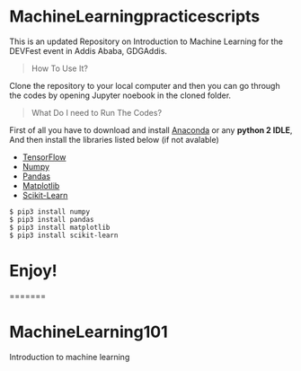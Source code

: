 # MachineLearningpracticescripts

This is an updated Repository on Introduction to Machine Learning for the DEVFest event in Addis Ababa, GDGAddis.


> How To Use It?

Clone the repository to your local computer and then you can go through 
the codes by opening Jupyter noebook in the cloned folder.


> What Do I need to Run The Codes?

First of all you have to download and install [Anaconda](https://www.anaconda.com/download/) or any **python 2 IDLE**, 
And then install the libraries listed below (if not avalable) 

* [TensorFlow](https://www.tensorflow.org/versions/r1.5/install/)
* [Numpy](https://anaconda.org/anaconda/numpy)
* [Pandas](https://anaconda.org/anaconda/pandas)
* [Matplotlib](https://anaconda.org/conda-forge/matplotlib)
* [Scikit-Learn](https://anaconda.org/anaconda/scikit-learn)

```
$ pip3 install numpy
$ pip3 install pandas
$ pip3 install matplotlib
$ pip3 install scikit-learn
```
# Enjoy!
=======

# MachineLearning101
Introduction to machine learning 
